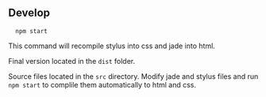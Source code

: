 ## Develop

```
  npm start
```

This command will recompile stylus into css and jade into html.

Final version located in the `dist` folder.

Source files located in the `src` directory. Modify jade and stylus files and run `npm start` to complile them automatically to html and css. 
